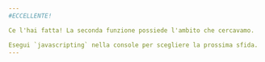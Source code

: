 ```yaml
---
#ECCELLENTE!

Ce l'hai fatta! La seconda funzione possiede l'ambito che cercavamo.

Esegui `javascripting` nella console per scegliere la prossima sfida.
---
```


